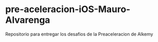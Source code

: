 # pre-aceleracion-iOS-Mauro-Alvarenga
Repositorio para entregar los desafios de la Preaceleracion de Alkemy
